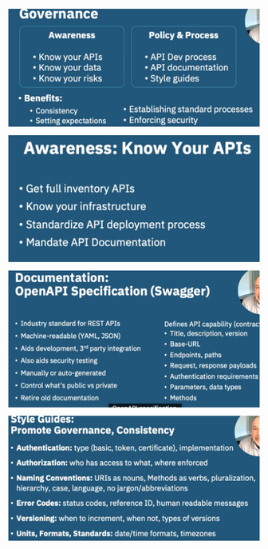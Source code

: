 ![](attachments/Pasted%20image%2020250713083801.png)

![](attachments/Pasted%20image%2020250713083920.png)

![](attachments/Pasted%20image%2020250713084014.png)

![](attachments/Pasted%20image%2020250713084159.png)

